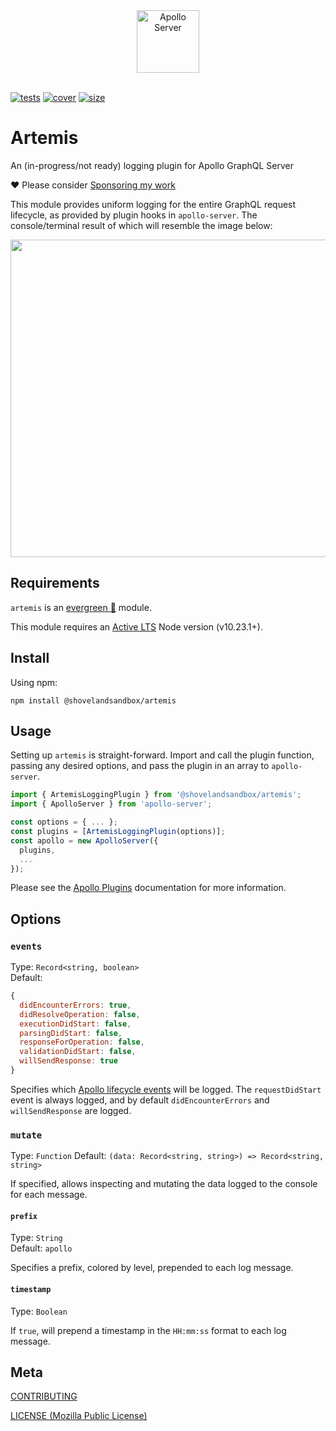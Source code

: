 [tests]: https://img.shields.io/circleci/project/github/shovelandsandbox/artemis.svg
[tests-url]: https://circleci.com/gh/shovelandsandbox/artemis
[cover]: https://codecov.io/gh/shovelandsandbox/artemis/branch/main/graph/badge.svg
[cover-url]: https://codecov.io/gh/shovelandsandbox/artemis
[size]: https://packagephobia.now.sh/badge?p=artemis
[size-url]: https://packagephobia.now.sh/result?p=artemis

<div align="center">
	<img src='https://user-images.githubusercontent.com/841294/53402609-b97a2180-39ba-11e9-8100-812bab86357c.png' height='100' alt='Apollo Server'><br/><br/>
</div>

[![tests][tests]][tests-url]
[![cover][cover]][cover-url]
[![size][size]][size-url]

# Artemis

An (in-progress/not ready) logging plugin for Apollo GraphQL Server

:heart: Please consider [Sponsoring my work](https://github.com/sponsors/shovelandsandbox)

This module provides uniform logging for the entire GraphQL request lifecycle, as provided by plugin hooks in `apollo-server`. The console/terminal result of which will resemble the image below:

<img src="https://github.com/shellscape/apollo-log/raw/master/.github/screen.png" width="508">

## Requirements

`artemis` is an [evergreen 🌲](./.github/FAQ.md#what-does-evergreen-mean) module.

This module requires an [Active LTS](https://github.com/nodejs/Release) Node version (v10.23.1+).

## Install

Using npm:

```console
npm install @shovelandsandbox/artemis
```

## Usage

Setting up `artemis` is straight-forward. Import and call the plugin function, passing any desired options, and pass the plugin in an array to `apollo-server`.

```js
import { ArtemisLoggingPlugin } from '@shovelandsandbox/artemis';
import { ApolloServer } from 'apollo-server';

const options = { ... };
const plugins = [ArtemisLoggingPlugin(options)];
const apollo = new ApolloServer({
  plugins,
  ...
});
```

Please see the [Apollo Plugins](https://www.apollographql.com/docs/apollo-server/integrations/plugins/#installing-a-plugin) documentation for more information.

## Options

### `events`

Type: `Record<string, boolean>`<br>
Default:

```js
{
  didEncounterErrors: true,
  didResolveOperation: false,
  executionDidStart: false,
  parsingDidStart: false,
  responseForOperation: false,
  validationDidStart: false,
  willSendResponse: true
}

```

Specifies which [Apollo lifecycle events](https://www.apollographql.com/docs/apollo-server/integrations/plugins/#apollo-server-event-reference) will be logged. The `requestDidStart` event is always logged, and by default `didEncounterErrors` and `willSendResponse` are logged.

### `mutate`

Type: `Function`
Default: `(data: Record<string, string>) => Record<string, string>`

If specified, allows inspecting and mutating the data logged to the console for each message.

#### `prefix`

Type: `String`<br>
Default: `apollo`

Specifies a prefix, colored by level, prepended to each log message.

#### `timestamp`

Type: `Boolean`

If `true`, will prepend a timestamp in the `HH:mm:ss` format to each log message.

## Meta

[CONTRIBUTING](./.github/CONTRIBUTING.md)

[LICENSE (Mozilla Public License)](./LICENSE)

```

```
